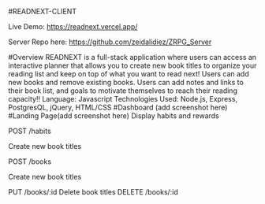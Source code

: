#READNEXT-CLIENT

Live Demo:
https://readnext.vercel.app/

Server Repo here: https://github.com/zeidalidiez/ZRPG_Server

#Overview
READNEXT is a full-stack application where users can  access an interactive planner that allows you to create new book titles to organize your reading list and keep on top of what you want to read next! Users can add new books and remove existing books. Users can add notes and links to their book list, and goals to motivate themselves to reach their reading capacity!!
Language: Javascript
Technologies Used: Node.js, Express, PostgresQL, jQuery, HTML/CSS
#Dashboard (add screenshot here)
#Landing Page(add screenshot here)
Display habits and rewards


POST /habits

Create new book titles


POST /books

Create new book titles


PUT /books/:id 
Delete book titles
DELETE /books/:id